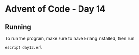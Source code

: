 # Advent of Code - Day 14

## Running

To run the program, make sure to have Erlang installed, then run

```bash
escript day13.erl
```

